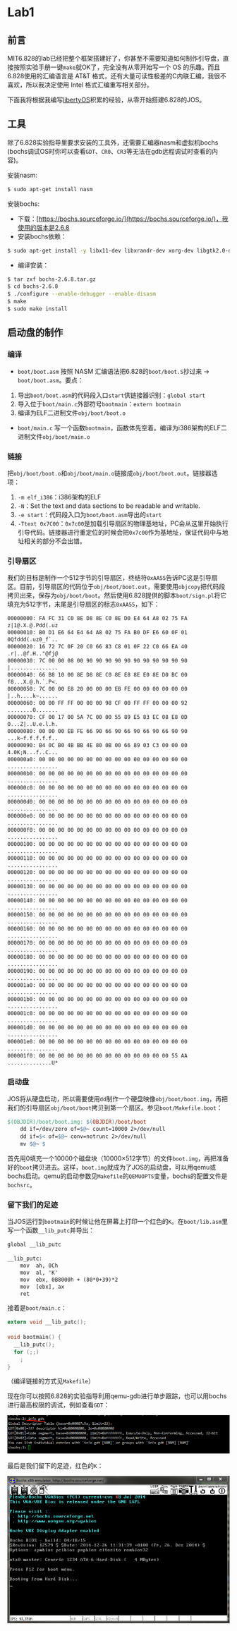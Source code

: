 # Lab1

## 前言
MIT6.828的lab已经把整个框架搭建好了，你甚至不需要知道如何制作引导盘，直接按照实验手册一键`make`就OK了，完全没有从零开始写一个 OS 的乐趣。而且6.828使用的汇编语言是 AT&T 格式，还有大量可读性极差的C内联汇编，我很不喜欢，所以我决定使用 Intel 格式汇编重写相关部分。

下面我将根据我编写[libertyOS](http://github.com/l-iberty/libertyOS)积累的经验，从零开始搭建6.828的JOS。

## 工具
除了6.828实验指导里要求安装的工具外，还需要汇编器nasm和虚拟机bochs (bochs调试OS时你可以查看`GDT`、`CR0`、`CR3`等无法在gdb远程调试时查看的内容)。

安装nasm:
```sh
$ sudo apt-get install nasm
```

安装bochs:
- 下载：[https://bochs.sourceforge.io/](https://bochs.sourceforge.io/)，我使用的版本是2.6.8
- 安装bochs依赖：
```sh
$ sudo apt-get install -y libx11-dev libxrandr-dev xorg-dev libgtk2.0-dev
```
- 编译安装：
```sh
$ tar zxf bochs-2.6.8.tar.gz
$ cd bochs-2.6.8
$ ./configure --enable-debugger --enable-disasm
$ make
$ sudo make install
```

## 启动盘的制作
### 编译
- `boot/boot.asm`
按照 NASM 汇编语法把6.828的`boot/boot.S`抄过来 -> `boot/boot.asm`。要点：
1. 导出`boot/boot.asm`的代码段入口`start`供链接器识别：`global start`
2. 导入位于`boot/main.c`外部符号`bootmain`：`extern bootmain`
3. 编译为ELF二进制文件`obj/boot/boot.o`

- `boot/main.c`
写一个函数`bootmain`，函数体先空着。编译为i386架构的ELF二进制文件`obj/boot/main.o`

### 链接
把`obj/boot/boot.o`和`obj/boot/main.o`链接成`obj/boot/boot.out`。链接器选项：
1. `-m elf_i386`：i386架构的ELF
2. `-N`：Set the text and data sections to be readable and writable.
3. `-e start`：代码段入口为`boot/boot.asm`导出的`start`
4. `-Ttext 0x7C00`：`0x7c00`是加载引导扇区的物理基地址，PC会从这里开始执行引导代码。链接器进行重定位的时候会把`0x7c00`作为基地址，保证代码中与地址相关的部分不会出错。

### 引导扇区
我们的目标是制作一个512字节的引导扇区，终结符`0xAA55`告诉PC这是引导扇区。目前，引导扇区的代码位于`obj/boot/boot.out`，需要使用`objcopy`把代码段拷贝出来，保存为`obj/boot/boot`。然后使用6.828提供的脚本`boot/sign.pl`将它填充为512字节，末尾是引导扇区的标志`0xAA55`，如下：
```
00000000: FA FC 31 C0 8E D8 8E C0 8E D0 E4 64 A8 02 75 FA    z|1@.X.@.Pdd(.uz
00000010: B0 D1 E6 64 E4 64 A8 02 75 FA B0 DF E6 60 0F 01    0Qfddd(.uz0_f`..
00000020: 16 72 7C 0F 20 C0 66 83 C8 01 0F 22 C0 66 EA 40    .r|..@f.H.."@fj@
00000030: 7C 00 00 08 00 90 90 90 90 90 90 90 90 90 90 90    |...............
00000040: 66 B8 10 00 8E D8 8E C0 8E E8 8E E0 8E D0 BC 00    f8...X.@.h.`.P<.
00000050: 7C 00 00 E8 20 00 00 00 EB FE 00 00 00 00 00 00    |..h....k~......
00000060: 00 00 FF FF 00 00 00 98 CF 00 FF FF 00 00 00 92    ........O.......
00000070: CF 00 17 00 5A 7C 00 00 55 89 E5 83 EC 08 E8 0D    O...Z|..U.e.l.h.
00000080: 00 00 00 EB FE 66 90 66 90 66 90 66 90 66 90 90    ...k~f.f.f.f.f..
00000090: B4 0C B0 4B BB 4E 80 0B 00 66 89 03 C3 00 00 00    4.0K;N...f..C...
000000a0: 00 00 00 00 00 00 00 00 00 00 00 00 00 00 00 00    ................
000000b0: 00 00 00 00 00 00 00 00 00 00 00 00 00 00 00 00    ................
000000c0: 00 00 00 00 00 00 00 00 00 00 00 00 00 00 00 00    ................
000000d0: 00 00 00 00 00 00 00 00 00 00 00 00 00 00 00 00    ................
000000e0: 00 00 00 00 00 00 00 00 00 00 00 00 00 00 00 00    ................
000000f0: 00 00 00 00 00 00 00 00 00 00 00 00 00 00 00 00    ................
00000100: 00 00 00 00 00 00 00 00 00 00 00 00 00 00 00 00    ................
00000110: 00 00 00 00 00 00 00 00 00 00 00 00 00 00 00 00    ................
00000120: 00 00 00 00 00 00 00 00 00 00 00 00 00 00 00 00    ................
00000130: 00 00 00 00 00 00 00 00 00 00 00 00 00 00 00 00    ................
00000140: 00 00 00 00 00 00 00 00 00 00 00 00 00 00 00 00    ................
00000150: 00 00 00 00 00 00 00 00 00 00 00 00 00 00 00 00    ................
00000160: 00 00 00 00 00 00 00 00 00 00 00 00 00 00 00 00    ................
00000170: 00 00 00 00 00 00 00 00 00 00 00 00 00 00 00 00    ................
00000180: 00 00 00 00 00 00 00 00 00 00 00 00 00 00 00 00    ................
00000190: 00 00 00 00 00 00 00 00 00 00 00 00 00 00 00 00    ................
000001a0: 00 00 00 00 00 00 00 00 00 00 00 00 00 00 00 00    ................
000001b0: 00 00 00 00 00 00 00 00 00 00 00 00 00 00 00 00    ................
000001c0: 00 00 00 00 00 00 00 00 00 00 00 00 00 00 00 00    ................
000001d0: 00 00 00 00 00 00 00 00 00 00 00 00 00 00 00 00    ................
000001e0: 00 00 00 00 00 00 00 00 00 00 00 00 00 00 00 00    ................
000001f0: 00 00 00 00 00 00 00 00 00 00 00 00 00 00 55 AA    ..............U*
```

### 启动盘
JOS将从硬盘启动，所以需要使用`dd`制作一个硬盘映像`obj/boot/boot.img`，再把我们的引导扇区`obj/boot/boot`拷贝到第一个扇区。参见`boot/Makefile.boot`：
```Makefile
$(OBJDIR)/boot/boot.img: $(OBJDIR)/boot/boot
	dd if=/dev/zero of=$@~ count=10000 2>/dev/null
	dd if=$< of=$@~ conv=notrunc 2>/dev/null
	mv $@~ $
```
首先用0填充一个10000个磁盘块（10000×512字节）的文件`boot.img`，再把准备好的`boot`拷贝进去。这样，`boot.img`就成为了JOS的启动盘，可以用qemu或bochs启动。qemu的启动参数见`Makefile`的`QEMUOPTS`变量，bochs的配置文件是`bochsrc`。

### 留下我们的足迹
当JOS运行到`bootmain`的时候让他在屏幕上打印一个红色的`K`。在`boot/lib.asm`里写一个函数`__lib_putc`并导出：
```
global __lib_putc

__lib_putc:
    mov  ah, 0Ch
    mov  al, 'K'
    mov  ebx, 0B8000h + (80*0+39)*2
    mov  [ebx], ax
    ret
```

接着是`boot/main.c`：
```c
extern void __lib_putc();

void bootmain() {
  __lib_putc();
  for (;;)
    ;
}
```

（编译链接的方式见`Makefile`）

现在你可以按照6.828的实验指导利用qemu-gdb进行单步跟踪，也可以用bochs进行最高权限的调试，例如查看`GDT`：

![](imgs/gdt.png)

最后是我们留下的足迹，红色的`K`：

![](imgs/bochs.png)
